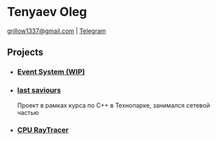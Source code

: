 # Tenyaev Oleg
grillow1337@gmail.com | [Telegram](https://telegram.me/grillow)

## Projects

* ### [Event System (WIP)](https://github.com/grillow/event-system)
* ### [last saviours](https://github.com/let-robots-reign/last_saviors)
    Проект в рамках курса по C++ в Технопарке, занимался сетевой частью
* ### [CPU RayTracer](https://github.com/grillow/raytracer-old)
